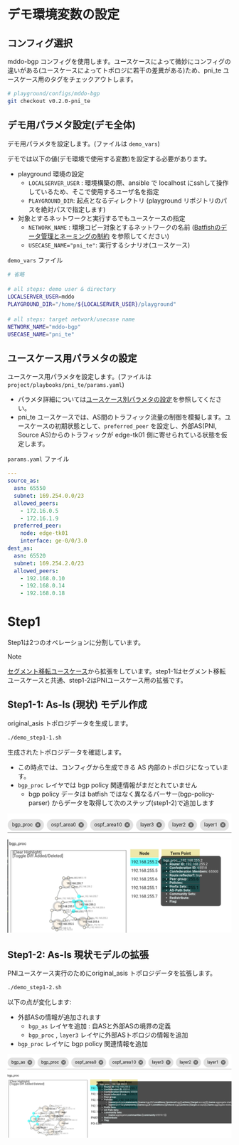# デモ環境変数の設定

## コンフィグ選択

mddo-bgp コンフィグを使用します。ユースケースによって微妙にコンフィグの違いがある(ユースケースによってトポロジに若干の差異がある)ため、pni_te ユースケース用のタグをチェックアウトします。

```bash
# playground/configs/mddo-bgp
git checkout v0.2.0-pni_te
```

## デモ用パラメタ設定(デモ全体)

デモ用パラメタを設定します。(ファイルは `demo_vars`)

デモでは以下の値(デモ環境で使用する変数)を設定する必要があります。

- playground 環境の設定
  - `LOCALSERVER_USER` : 環境構築の際、ansible で localhost にsshして操作しているため、そこで使用するユーザ名を指定
  - `PLAYGROUND_DIR`: 起点となるディレクトリ (playground リポジトリのパスを絶対パスで指定します)
- 対象とするネットワークと実行するでもユースケースの指定
  - `NETWORK_NAME` : 環境コピー対象とするネットワークの名前 ([Batfishのデータ管理とネーミングの制約](https://github.com/ool-mddo/playground/blob/main/doc/system_architecture.md#%E3%83%8D%E3%83%BC%E3%83%9F%E3%83%B3%E3%82%B0%E3%81%AE%E5%88%B6%E7%B4%84) を参照してください)
  - `USECASE_NAME="pni_te"`: 実行するシナリオ(ユースケース)

`demo_vars` ファイル

```bash
# 省略

# all steps: demo user & directory
LOCALSERVER_USER=mddo
PLAYGROUND_DIR="/home/${LOCALSERVER_USER}/playground"

# all steps: target network/usecase name
NETWORK_NAME="mddo-bgp"
USECASE_NAME="pni_te"
```

## ユースケース用パラメタの設定

ユースケース用パラメタを設定します。(ファイルは `project/playbooks/pni_te/params.yaml`)
* パラメタ詳細については[ユースケース別パラメタの設定](../pni/provision.md#ユースケース別パラメタの設定)を参照してください。
* pni_te ユースケースでは、AS間のトラフィック流量の制御を模擬します。ユースケースの初期状態として、`preferred_peer` を設定し、外部AS(PNI, Source AS)からのトラフィックが edge-tk01 側に寄せられている状態を仮定します。

`params.yaml` ファイル

```yaml
---
source_as:
  asn: 65550
  subnet: 169.254.0.0/23
  allowed_peers:
    - 172.16.0.5
    - 172.16.1.9
  preferred_peer:
    node: edge-tk01
    interface: ge-0/0/3.0
dest_as:
  asn: 65520
  subnet: 169.254.2.0/23
  allowed_peers:
    - 192.168.0.10
    - 192.168.0.14
    - 192.168.0.18
```

# Step1
Step1は2つのオペレーションに分割しています。

> [!NOTE]
> [セグメント移転ユースケース](../move_seg/introduction.md)から拡張をしています。step1-1はセグメント移転ユースケースと共通、step1-2はPNIユースケース用の拡張です。

## Step1-1: **As-Is (現状) モデル作成**

original_asis トポロジデータを生成します。

```bash
./demo_step1-1.sh
```

生成されたトポロジデータを確認します。

- この時点では、コンフィグから生成できる AS 内部のトポロジになっています。
- `bgp_proc` レイヤでは bgp policy 関連情報がまだとれていません
    - bgp policy データは batfish ではなく異なるパーサー(bgp-policy-parser) からデータを取得して次のステップ(step1-2)で追加します

![layers](fig/step11_layers.png)
![bgp_proc layer](fig/step11_bgp_proc.png)

## Step1-2: As-Is 現状モデルの拡張

PNIユースケース実行のためにoriginal_asis トポロジデータを拡張します。

```bash
./demo_step1-2.sh
```

以下の点が変化します:
- 外部ASの情報が追加されます
  - `bgp_as` レイヤを追加 : 自ASと外部ASの境界の定義
  - `bgp_proc` , `layer3` レイヤに外部ASトポロジの情報を追加
- `bgp_proc` レイヤに bgp policy 関連情報を追加

![layers](fig/step12_layers.png)
![bgp_proc layer](fig/step12_bgp_proc.png)
